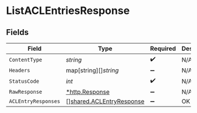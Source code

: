 # ListACLEntriesResponse


## Fields

| Field                                                                | Type                                                                 | Required                                                             | Description                                                          |
| -------------------------------------------------------------------- | -------------------------------------------------------------------- | -------------------------------------------------------------------- | -------------------------------------------------------------------- |
| `ContentType`                                                        | *string*                                                             | :heavy_check_mark:                                                   | N/A                                                                  |
| `Headers`                                                            | map[string][]*string*                                                | :heavy_minus_sign:                                                   | N/A                                                                  |
| `StatusCode`                                                         | *int*                                                                | :heavy_check_mark:                                                   | N/A                                                                  |
| `RawResponse`                                                        | [*http.Response](https://pkg.go.dev/net/http#Response)               | :heavy_minus_sign:                                                   | N/A                                                                  |
| `ACLEntryResponses`                                                  | [][shared.ACLEntryResponse](../../models/shared/aclentryresponse.md) | :heavy_minus_sign:                                                   | OK                                                                   |